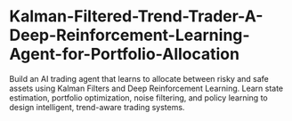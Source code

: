 # Kalman-Filtered-Trend-Trader-A-Deep-Reinforcement-Learning-Agent-for-Portfolio-Allocation
Build an AI trading agent that learns to allocate between risky and safe assets using Kalman Filters and Deep Reinforcement Learning. Learn state estimation, portfolio optimization, noise filtering, and policy learning to design intelligent, trend-aware trading systems.
